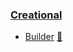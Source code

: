### [Creational](Creational)

* [Builder](Creational/Builder) [:notebook:](http://en.wikipedia.org/wiki/Builder_pattern)
